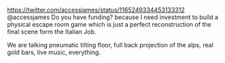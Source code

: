 https://twitter.com/accessjames/status/1165249334453133312 @accessjames Do you have funding? because I need investment to build a physical escape room game which is just a perfect reconstruction of the final scene form the Italian Job.

We are talking pneumatic tilting floor, full back projection of the alps, real gold bars, live music, everything.